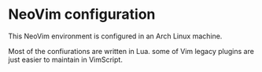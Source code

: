 # NeoVim configuration

This NeoVim environment is configured in an Arch Linux machine.

Most of the confiurations are written in Lua.
some of Vim legacy plugins are just easier to maintain in VimScript.
